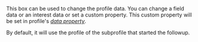 This box can be used to change the profile data.  You can change a field
data or an interest data or set a custom property. This custom property will
be set in profile's [*data property*][data-property].

By default, it will use the profile of the subprofile that started the followup.

[data-property]: https://www.copernica.com/en/documentation/data-object-data
